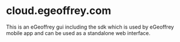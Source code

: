 # cloud.egeoffrey.com

This is an eGeoffrey gui including the sdk which is used by eGeoffrey mobile app and can be used as a standalone web interface.
